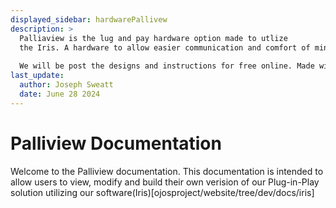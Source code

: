 ```yaml
---
displayed_sidebar: hardwarePallivew
description: >
  Palliaview is the lug and pay hardware option made to utlize
  the Iris. A hardware to allow easier communication and comfort of mind for your loved ones.
  
  We will be post the designs and instructions for free online. Made with love at the University of California, Irvine.
last_update:
  author: Joseph Sweatt
  date: June 28 2024
---
```


# Palliview Documentation

Welcome to the Palliview documentation. This documentation is intended to allow users to view, modify and build their own verision of our Plug-in-Play solution utilizing our software(Iris)[ojosproject/website/tree/dev/docs/iris]